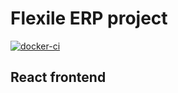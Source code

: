 # Flexile ERP project

[![docker-ci](https://github.com/albul-k/flexile-react/actions/workflows/docker-image.yml/badge.svg?branch=main)](https://github.com/albul-k/flexile-react/actions/workflows/docker-image.yml)

## React frontend
